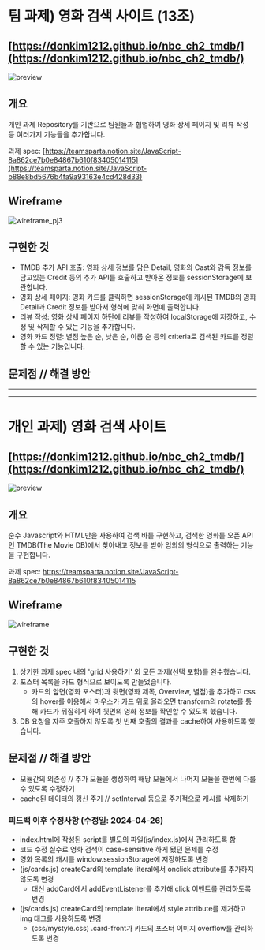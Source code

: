 # 팀 과제) 영화 검색 사이트 (13조)
## [https://donkim1212.github.io/nbc_ch2_tmdb/](https://donkim1212.github.io/nbc_ch2_tmdb/)

![preview](https://github.com/donkim1212/nbc_ch2_tmdb/assets/32076275/26104eea-3e08-4b56-8163-84c726c4d1dc)
## 개요
개인 과제 Repository를 기반으로 팀원들과 협업하여 영화 상세 페이지 및 리뷰 작성 등 여러가지 기능들을 추가합니다.

과제 spec:
[https://teamsparta.notion.site/JavaScript-8a862ce7b0e84867b610f83405014115](https://teamsparta.notion.site/JavaScript-b88e8bd5676b4fa9a93163e4cd428d33)

## Wireframe
![wireframe_pj3](https://github.com/donkim1212/nbc_ch2_tmdb/assets/32076275/c327aa6f-d450-4e76-81a2-d18164ebbc62)

## 구현한 것
 - TMDB 추가 API 호출: 영화 상세 정보를 담은 Detail, 영화의 Cast와 감독 정보를 담고있는 Credit 등의 추가 API를 호출하고 받아온 정보를 sessionStorage에 보관합니다.
 - 영화 상세 페이지: 영화 카드를 클릭하면 sessionStorage에 캐시된 TMDB의 영화 Detail과 Credit 정보를 받아서 형식에 맞춰 화면에 출력합니다.
 - 리뷰 작성: 영화 상세 페이지 하단에 리뷰를 작성하여 localStorage에 저장하고, 수정 및 삭제할 수 있는 기능을 추가합니다.
 - 영화 카드 정렬: 별점 높은 순, 낮은 순, 이름 순 등의 criteria로 검색된 카드를 정렬할 수 있는 기능입니다.

## 문제점 // 해결 방안



-------------------------------------------------------------
-------------------------------------------------------------



# 개인 과제) 영화 검색 사이트

## [https://donkim1212.github.io/nbc_ch2_tmdb/](https://donkim1212.github.io/nbc_ch2_tmdb/)

![preview](https://github.com/donkim1212/nbc_ch2_tmdb/assets/32076275/26104eea-3e08-4b56-8163-84c726c4d1dc)

## 개요

순수 Javascript와 HTML만을 사용하여 검색 바를 구현하고, 검색한 영화를
오픈 API인 TMDB(The Movie DB)에서 찾아내고 정보를 받아 임의의 형식으로
출력하는 기능을 구현합니다.

과제 spec:
https://teamsparta.notion.site/JavaScript-8a862ce7b0e84867b610f83405014115

## Wireframe

![wireframe](https://github.com/donkim1212/nbc_ch2_tmdb/assets/32076275/1f12b0c6-a6f5-42c5-881e-93f0c99b9df5)

## 구현한 것

1. 상기한 과제 spec 내의 'grid 사용하기' 외 모든 과제(선택 포함)를 완수했습니다.
2. 포스터 목록을 카드 형식으로 보이도록 만들었습니다.
   - 카드의 앞면(영화 포스터)과 뒷면(영화 제목, Overview, 별점)을 추가하고 css의 hover를 이용해서
     마우스가 카드 위로 올라오면 transform의 rotate를 통해 카드가 뒤집히게 하여 뒷면의 영화 정보를 확인할 수 있도록 했습니다.
3. DB 요청을 자주 호출하지 않도록 첫 번째 호출의 결과를 cache하여 사용하도록 했습니다.

## 문제점 // 해결 방안

- 모듈간의 의존성 // 추가 모듈을 생성하여 해당 모듈에서 나머지 모듈을 한번에 다룰 수 있도록 수정하기
- cache된 데이터의 갱신 주기 // setInterval 등으로 주기적으로 캐시를 삭제하기

### 피드백 이후 수정사항 (수정일: 2024-04-26)

- index.html에 작성된 script를 별도의 파일(js/index.js)에서 관리하도록 함
- 코드 수정 실수로 영화 검색이 case-sensitive 하게 됐던 문제를 수정
- 영화 목록의 캐시를 window.sessionStorage에 저장하도록 변경
- (js/cards.js) createCard의 template literal에서 onclick attribute를 추가하지 않도록 변경
  - 대신 addCard에서 addEventListener를 추가해 click 이벤트를 관리하도록 변경
- (js/cards.js) createCard의 template literal에서 style attribute를 제거하고 img 태그를 사용하도록 변경
  - (css/mystyle.css) .card-front가 카드의 포스터 이미지 overflow를 관리하도록 변경
